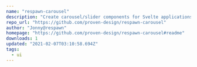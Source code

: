 ```yaml
---
name: "respawn-carousel"
description: "Create carousel/slider components for Svelte applications."
repo_url: "https://github.com/proven-design/respawn-carousel"
author: "Jonny@respawn"
homepage: "https://github.com/proven-design/respawn-carousel#readme"
downloads: 1
updated: "2021-02-07T03:10:58.694Z"
tags: 
  - ui
---
```

